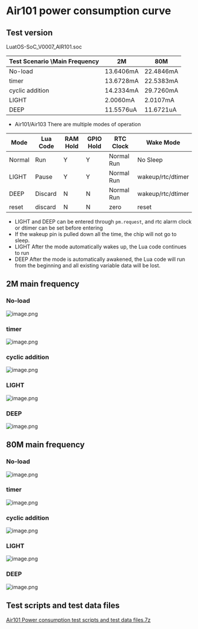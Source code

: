 # Air101 power consumption curve

## Test version

LuatOS-SoC_V0007_AIR101.soc

| Test Scenario \Main Frequency | 2M | 80M |
| --- | --- | --- |
| No-load | 13.6406mA | 22.4846mA |
| timer | 13.6728mA | 22.5383mA |
| cyclic addition | 14.2334mA | 29.7260mA |
| LIGHT | 2.0060mA | 2.0107mA |
| DEEP | 11.5576uA | 11.6721uA |

* Air101/Air103 There are multiple modes of operation

| Mode | Lua Code | RAM Hold | GPIO Hold | RTC Clock | Wake Mode|
|------|--------|---------|-----------|--------|--------|
| Normal| Run | Y | Y | Normal Run | No Sleep  |
| LIGHT | Pause | Y | Y | Normal Run  |wakeup/rtc/dtimer|
| DEEP | Discard | N | N | Normal Run  |wakeup/rtc/dtimer|
| reset | discard | N | N | zero    | reset|

* LIGHT and DEEP can be entered through `pm.request`, and rtc alarm clock or dtimer can be set before entering
* If the wakeup pin is pulled down all the time, the chip will not go to sleep.
* LIGHT After the mode automatically wakes up, the Lua code continues to run
* DEEP After the mode is automatically awakened, the Lua code will run from the beginning and all existing variable data will be lost.

## 2M main frequency

### No-load

![image.png](https://cdn.openluat-luatcommunity.openluat.com/images/20220302185225870_image.png)

### timer

![image.png](https://cdn.openluat-luatcommunity.openluat.com/images/20220302185229105_image.png)

### cyclic addition

![image.png](https://cdn.openluat-luatcommunity.openluat.com/images/20220302185236439_image.png)

### LIGHT

![image.png](https://cdn.openluat-luatcommunity.openluat.com/images/20220302185244151_image.png)

### DEEP

![image.png](https://cdn.openluat-luatcommunity.openluat.com/images/20220302185240480_image.png)

## 80M main frequency

### No-load

![image.png](https://cdn.openluat-luatcommunity.openluat.com/images/20220302185255491_image.png)

### timer

![image.png](https://cdn.openluat-luatcommunity.openluat.com/images/20220302185258589_image.png)

### cyclic addition

![image.png](https://cdn.openluat-luatcommunity.openluat.com/images/20220302185306204_image.png)

### LIGHT

![image.png](https://cdn.openluat-luatcommunity.openluat.com/images/20220302185318021_image.png)

### DEEP

![image.png](https://cdn.openluat-luatcommunity.openluat.com/images/20220302185312575_image.png)

## Test scripts and test data files

[Air101 Power consumption test scripts and test data files.7z](https://cdn.openluat-luatcommunity.openluat.com/attachment/20220302193239733_Air101功耗测试脚本及测试数据文件.7z)
